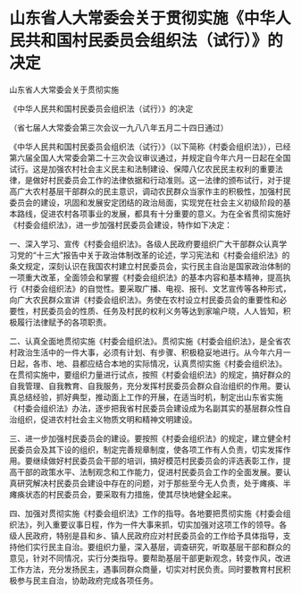 # 山东省人大常委会关于贯彻实施《中华人民共和国村民委员会组织法（试行）》的决定

<!-- INFO END -->

山东省人大常委会关于贯彻实施

《中华人民共和国村民委员会组织法（试行）》的决定

（省七届人大常委会第三次会议一九八八年五月二十四日通过）

《中华人民共和国村民委员会组织法（试行）》（以下简称《村委会组织法》），已经第六届全国人大常委会第二十三次会议审议通过，并规定自今年六月一日起在全国试行。这是加强农村社会主义民主和法制建设、保障八亿农民民主权利的重要法律，是做好村民委员会工作的法律依据和行动准则。这一法律的颁布试行，对于提高广大农村基层干部群众的民主意识，调动农民群众当家作主的积极性，加强村民委员会的建设，巩固和发展安定团结的政治局面，实现党在社会主义初级阶段的基本路线，促进农村各项事业的发展，都具有十分重要的意义。为在全省贯彻实施好《村委会组织法》，进一步加强村民委员会建设，特作如下决定：

一、深入学习、宣传《村委会组织法》。各级人民政府要组织广大干部群众认真学习党的“十三大”报告中关于政治体制改革的论述，学习宪法和《村委会组织法》的条文规定，深刻认识在我国农村建立村民委员会，实行民主自治是国家政治体制的一项重大改革，全面领会和掌握《村委会组织法》的基本内容和基本精神，提高执行《村委会组织法》的自觉性。要采取广播、电视、报刊、文艺宣传等各种形式，向广大农民群众宣讲《村委会组织法》。务使在农村设立村民委员会的重要性和必要性，村民委员会的性质、任务及村民的权利义务等达到家喻户晓，人人皆知，积极履行法律赋予的各项职责。

二、认真全面地贯彻实施《村委会组织法》。贯彻实施《村委会组织法》，是全省农村政治生活中的一件大事，必须有计划、有步骤、积极稳妥地进行。从今年六月一日起，各市、地、县都应结合本地的实际情况，认真贯彻实施《村委会组织法》。在贯彻实施中，要组织力量进行试点，按照《村委会组织法》的规定，搞好群众的自我管理、自我教育、自我服务，充分发挥村民委员会群众自治组织的作用。要认真总结经验，抓好典型，推动面上工作的开展，在适当时机，制定出山东省实施《村委会组织法》办法，逐步把我省村民委员会建设成为名副其实的基层群众性自治组织，促进农村社会主义物质文明和精神文明建设。

三、进一步加强村民委员会的建设。要按照《村委会组织法》的规定，建立健全村民委员会及其下设的组织，制定完善规章制度，使各项工作有人负责，切实发挥作用。要继续做好村民委员会干部的培训，搞好模范村民委员会的评选表彰工作，提高干部的政策水平、法制观念和工作能力，促进村民委员会工作的全面发展。要认真研究解决村民委员会建设中存在的问题，对于那些至今无人负责，处于瘫痪、半瘫痪状态的村民委员会，要采取有力措施，使其尽快地健全起来。

四、加强对贯彻实施《村委会组织法》工作的指导。各地要把贯彻实施《村委会组织法》，列入重要议事日程，作为一件大事来抓，切实加强对这项工作的领导。各级人民政府，特别是县和乡、镇人民政府应对村民委员会的工作给予具体指导，支持他们实行民主自治。要组织力量，深入基层，调查研究，听取基层干部和群众的意见，针对不同情况，实行分类指导。要帮助基层干部更新观念，转变作风，改进工作方法，充分发扬民主，遇事同群众商量，切实对村民负责。同时要教育村民积极参与民主自治，协助政府完成各项任务。
